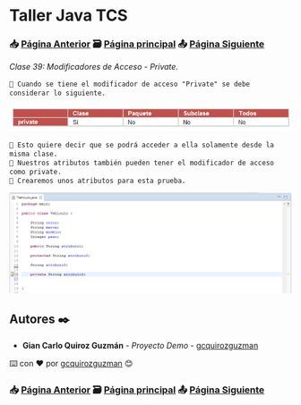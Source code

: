 # Taller Java TCS
### 📥 [Página Anterior](https://github.com/gcquirozguzman/java-tcs-202001/tree/MDEF100001) 🗃️ [Página principal](https://github.com/gcquirozguzman/java-tcs-202001) 📤 [Página Siguiente](https://github.com/gcquirozguzman/java-tcs-202001/tree/GS00100001)

_Clase 39: Modificadores de Acceso - Private._

```
📢 Cuando se tiene el modificador de acceso "Private" se debe considerar lo siguiente.
```

![Error: imagen no ha sido cargada](https://github.com/gcquirozguzman/java-tcs-202001/blob/master/imagenes/MPRI100001_1.png)

```
📢 Esto quiere decir que se podrá acceder a ella solamente desde la misma clase.
📢 Nuestros atributos también pueden tener el modificador de acceso como private. 
📢 Crearemos unos atributos para esta prueba.
```

![Error: imagen no ha sido cargada](https://github.com/gcquirozguzman/java-tcs-202001/blob/master/imagenes/MPRI100001_2.png)

## Autores ✒️

* **Gian Carlo Quiroz Guzmán** - *Proyecto Demo* - [gcquirozguzman](https://github.com/gcquirozguzman)

⌨️ con ❤️ por [gcquirozguzman](https://github.com/gcquirozguzman) 😊

### 📥 [Página Anterior](https://github.com/gcquirozguzman/java-tcs-202001/tree/MDEF100001) 🗃️ [Página principal](https://github.com/gcquirozguzman/java-tcs-202001) 📤 [Página Siguiente](https://github.com/gcquirozguzman/java-tcs-202001/tree/GS00100001)
